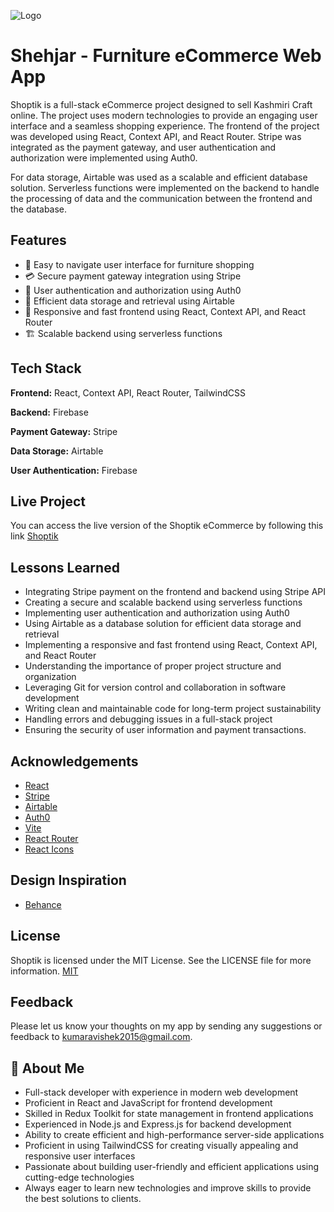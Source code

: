 
![Logo](https://res.cloudinary.com/die12ywpb/image/upload/v1677599870/Minimalist_Brown_Music_Logo_Instagram_f_h0utlr.png)


# Shehjar - Furniture eCommerce Web App
Shoptik is a full-stack eCommerce project designed to sell Kashmiri Craft online. The project uses modern technologies to provide an engaging user interface and a seamless shopping experience. The frontend of the project was developed using React, Context API, and React Router. Stripe was integrated as the payment gateway, and user authentication and authorization were implemented using Auth0.

For data storage, Airtable was used as a scalable and efficient database solution. Serverless functions were implemented on the backend to handle the processing of data and the communication between the frontend and the database.


## Features

- 📱 Easy to navigate user interface for furniture shopping
- 💳 Secure payment gateway integration using Stripe 
- 🔐 User authentication and authorization using Auth0 
- 📝 Efficient data storage and retrieval using Airtable 
- 📲 Responsive and fast frontend using React, Context API, and React Router
- 🏗️ Scalable backend using serverless functions


## Tech Stack

**Frontend:** React, Context API, React Router, TailwindCSS

**Backend:** Firebase

**Payment Gateway:** Stripe

**Data Storage:** Airtable

**User Authentication:** Firebase
## Live Project

You can access the live version of the Shoptik eCommerce by following this link [Shoptik](https://shehjar-ecommerce-website.vercel.app)


## Lessons Learned

- Integrating Stripe payment on the frontend and backend using Stripe API
- Creating a secure and scalable backend using serverless functions
- Implementing user authentication and authorization using Auth0
- Using Airtable as a database solution for efficient data storage and retrieval
- Implementing a responsive and fast frontend using React, Context API, and React Router
- Understanding the importance of proper project structure and organization
- Leveraging Git for version control and collaboration in software development
- Writing clean and maintainable code for long-term project sustainability
- Handling errors and debugging issues in a full-stack project
- Ensuring the security of user information and payment transactions.


## Acknowledgements
- [React](https://beta.reactjs.org/)
- [Stripe](https://stripe.com/docs)
- [Airtable](https://airtable.com/developers/web/api/introduction)
- [Auth0](https://auth0.com/docs)
- [Vite](https://vitejs.dev/)
- [React Router](https://reactrouter.com/en/main)
- [React Icons](https://react-icons.github.io/react-icons)


## Design Inspiration
- [Behance](https://www.behance.net/gallery/85274215/Furniture-e-Commerce-Website-Landing-Page-Exploration)

## License
Shoptik is licensed under the MIT License. See the LICENSE file for more information.
[MIT](LICENSE)



## Feedback

Please let us know your thoughts on my app by sending any suggestions or feedback to kumaravishek2015@gmail.com.


## 🚀 About Me
- Full-stack developer with experience in modern web development
- Proficient in React and JavaScript for frontend development
- Skilled in Redux Toolkit for state management in frontend applications
- Experienced in Node.js and Express.js for backend development
- Ability to create efficient and high-performance server-side applications
- Proficient in using TailwindCSS for creating visually appealing and responsive user interfaces
- Passionate about building user-friendly and efficient applications using cutting-edge technologies
- Always eager to learn new technologies and improve skills to provide the best solutions to clients.

